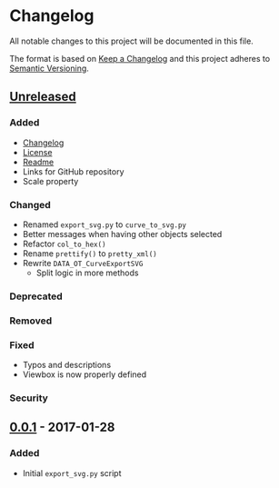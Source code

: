 # Changelog

All notable changes to this project will be documented in this file.

The format is based on [Keep a Changelog](http://keepachangelog.com/en/1.0.0/)
and this project adheres to [Semantic Versioning](http://semver.org/spec/v2.0.0.html).


## [Unreleased]

### Added
- [Changelog](CHANGELOG.md)
- [License](LICENSE)
- [Readme](README.md)
- Links for GitHub repository
- Scale property

### Changed
- Renamed `export_svg.py` to `curve_to_svg.py`
- Better messages when having other objects selected
- Refactor `col_to_hex()`
- Rename `prettify()` to `pretty_xml()`
- Rewrite `DATA_OT_CurveExportSVG`
  - Split logic in more methods

### Deprecated

### Removed

### Fixed
- Typos and descriptions
- Viewbox is now properly defined

### Security


## [0.0.1] - 2017-01-28

### Added
- Initial `export_svg.py` script


[Unreleased]: https://github.com/aryelgois/blender-curve-to-svg/compare/v0.0.1...develop
[0.0.1]: https://github.com/aryelgois/blender-curve-to-svg/releases/tag/v0.0.1
